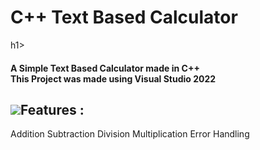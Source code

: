 <h1 align="left">C++ Text Based Calculator</h1>h1>
<h4 align="left">A Simple Text Based Calculator made in C++<br>This Project was made using Visual Studio 2022</h4>

## ![](https://github.com/McDaived/Discord-Profile-Card/assets/18085492/952742cf-9744-4ccb-9de1-766560ebae12)Features :
Addition
Subtraction
Division
Multiplication
Error Handling
